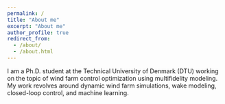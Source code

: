 ```yaml
---
permalink: /
title: "About me"
excerpt: "About me"
author_profile: true
redirect_from:
  - /about/
  - /about.html
---
```


I am a Ph.D. student at the Technical University of Denmark (DTU) working on the topic of wind farm control optimization using multifidelity modeling. My work revolves around dynamic wind farm simulations, wake modeling, closed-loop control, and machine learning.
